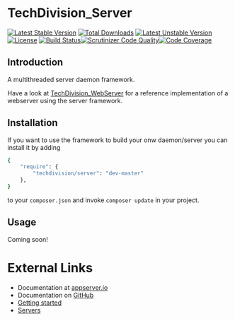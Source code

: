 # TechDivision_Server

[![Latest Stable Version](https://poser.pugx.org/techdivision/server/v/stable.png)](https://packagist.org/packages/techdivision/server) [![Total Downloads](https://poser.pugx.org/techdivision/server/downloads.png)](https://packagist.org/packages/techdivision/server) [![Latest Unstable Version](https://poser.pugx.org/techdivision/server/v/unstable.png)](https://packagist.org/packages/techdivision/server) [![License](https://poser.pugx.org/techdivision/server/license.png)](https://packagist.org/packages/techdivision/server) [![Build Status](https://travis-ci.org/techdivision/TechDivision_Server.png)](https://travis-ci.org/techdivision/TechDivision_Server)[![Scrutinizer Code Quality](https://scrutinizer-ci.com/g/techdivision/TechDivision_Server/badges/quality-score.png?b=master)](https://scrutinizer-ci.com/g/techdivision/TechDivision_Server/?branch=master)[![Code Coverage](https://scrutinizer-ci.com/g/techdivision/TechDivision_Server/badges/coverage.png?b=master)](https://scrutinizer-ci.com/g/techdivision/TechDivision_Server/?branch=master)

## Introduction

A multithreaded server daemon framework.

Have a look at [TechDivision_WebServer](<https://github.com/techdivision/TechDivision_WebServer>) for a reference implementation of a webserver using the server framework.

## Installation

If you want to use the framework to build your onw daemon/server you can install it by adding

```sh
{
    "require": {
        "techdivision/server": "dev-master"
    },
}
```

to your ```composer.json``` and invoke ```composer update``` in your project.

## Usage

Coming soon!

# External Links

* Documentation at [appserver.io](http://docs.appserver.io)
* Documentation on [GitHub](https://github.com/techdivision/TechDivision_AppserverDocumentation)
* [Getting started](https://github.com/techdivision/TechDivision_AppserverDocumentation/tree/master/docs/getting-started)
* [Servers](https://github.com/techdivision/TechDivision_AppserverDocumentation/tree/master/docs/components/servers)